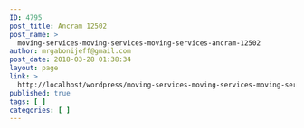 ```yaml
---
ID: 4795
post_title: Ancram 12502
post_name: >
  moving-services-moving-services-moving-services-ancram-12502
author: mrgabonijeff@gmail.com
post_date: 2018-03-28 01:38:34
layout: page
link: >
  http://localhost/wordpress/moving-services-moving-services-moving-services-ancram-12502/
published: true
tags: [ ]
categories: [ ]
---
```

